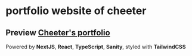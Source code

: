 # portfolio website of cheeter

## Preview <a href='https://portfolio-luothy21e-cheeterlee.vercel.app/'>Cheeter's portfolio</a> 

Powered by **NextJS**, **React**, **TypeScript**, **Sanity**, styled with **TailwindCSS**